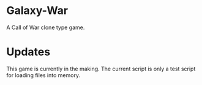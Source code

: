 # Galaxy-War
A Call of War clone type game.

# Updates
This game is currently in the making. The current script is only a test script for loading files into memory.
